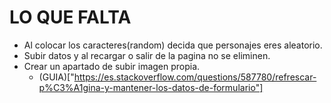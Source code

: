 # LO QUE FALTA
 - Al colocar los caracteres(random) decida que personajes eres aleatorio.
 - Subir datos y al recargar o salir de la pagina no se eliminen.
 - Crear un apartado de subir imagen propia.
   - (GUIA)["https://es.stackoverflow.com/questions/587780/refrescar-p%C3%A1gina-y-mantener-los-datos-de-formulario"]
    
